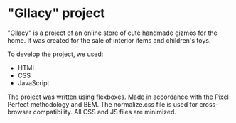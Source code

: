 # "Gllacy" project

"Gllacy" is a project of an online store of cute handmade gizmos for the home. It was created for the sale of interior items and children's toys.

To develop the project, we used:
* HTML
* CSS
* JavaScript

The project was written using flexboxes. Made in accordance with the Pixel Perfect methodology and BEM. The normalize.css file is used for cross-browser compatibility. All CSS and JS files are minimized.
